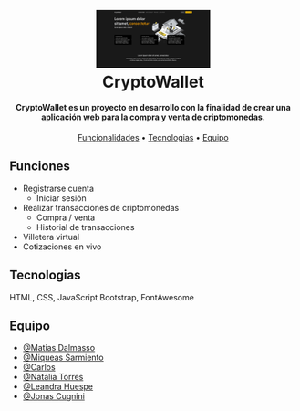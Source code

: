 <h1 align="center">
  <br>
  <img src="https://raw.githubusercontent.com/FSAgentesPublicos2022/grupo10-fsap2022-g10/master/docs/samples/index.png" alt="Markdownify" width="200">
  <br>
  CryptoWallet
  <br>
</h1>

<h4 align="center">CryptoWallet es un proyecto en desarrollo con la finalidad de crear una aplicación web para la compra y venta de criptomonedas.</h4>

<p align="center">
  <a href="#key-features">Funcionalidades</a> •
  <a href="#how-to-use">Tecnologias</a> •
  <a href="#download">Equipo</a>
</p>

## Funciones

* Registrarse cuenta
  - Iniciar sesión
* Realizar transacciones de criptomonedas
  - Compra / venta
  - Historial de transacciones
* Villetera virtual
* Cotizaciones en vivo

## Tecnologias

HTML, CSS, JavaScript
Bootstrap, FontAwesome

## Equipo

- [@Matias Dalmasso](https://github.com/mdalmasso)
- [@Miqueas Sarmiento](https://github.com/elmouse19)
- [@Carlos](https://github.com/80Charlys)
- [@Natalia Torres](https://github.com/TorresNatalia)
- [@Leandra Huespe](https://github.com/leandrahuespe5)
- [@Jonas Cugnini](https://github.com/jcugnini)

